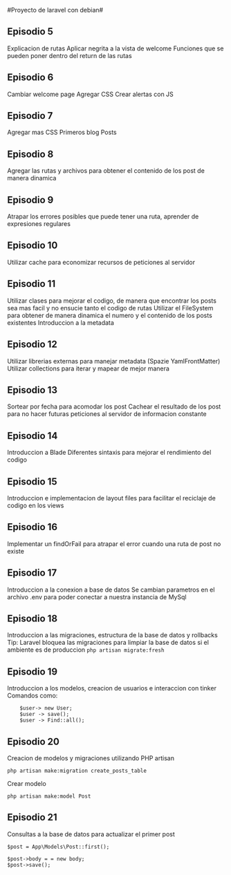 #Proyecto de laravel con debian#

## Episodio 5
Explicacion de rutas
Aplicar negrita a la vista de welcome
Funciones que se pueden poner dentro del return de las rutas

## Episodio 6

Cambiar welcome page
Agregar CSS
Crear alertas con JS

## Episodio 7
Agregar mas CSS
Primeros blog Posts

## Episodio 8
Agregar las rutas y archivos para obtener el contenido de los post de manera dinamica

## Episodio 9
Atrapar los errores posibles que puede tener una ruta, aprender de expresiones regulares

## Episodio 10
Utilizar cache para economizar recursos de peticiones al servidor

## Episodio 11
Utilizar clases para mejorar el codigo, de manera que encontrar los posts sea mas facil y no ensucie tanto el codigo de rutas
Utilizar el FileSystem para obtener de manera dinamica el numero y el contenido de los posts existentes
Introduccion a la metadata

## Episodio 12
Utilizar librerias externas para manejar metadata (Spazie YamlFrontMatter)
Utilizar collections para iterar y mapear de mejor manera

## Episodio 13
Sortear por fecha para acomodar los post
Cachear el resultado de los post para no hacer futuras peticiones al servidor de informacion constante

## Episodio 14
Introduccion a Blade
Diferentes sintaxis para mejorar el rendimiento del codigo

## Episodio 15
Introduccion e implementacion de layout files para facilitar el reciclaje de codigo en los views

## Episodio 16
Implementar un findOrFail para atrapar el error cuando una ruta de post no existe

## Episodio 17
Introduccion a la conexion a base de datos
Se cambian parametros en el archivo .env para poder conectar a nuestra instancia de MySql

## Episodio 18
Introduccion a las migraciones, estructura de la base de datos y rollbacks
Tip: Laravel bloquea las migraciones para limpiar la base de datos si el ambiente es de produccion
``` php artisan migrate:fresh ```

## Episodio 19
Introduccion a los modelos, creacion de usuarios e interaccion con tinker
Comandos como: 
```
    $user-> new User;
    $user -> save();
    $user -> Find::all();
```

## Episodio 20
Creacion de modelos y migraciones utilizando PHP artisan
```
php artisan make:migration create_posts_table
```

Crear modelo
```
php artisan make:model Post

```

## Episodio 21
Consultas a la base de datos para actualizar el primer post
```
$post = App\Models\Post::first();

$post->body = = new body;
$post->save();
```




